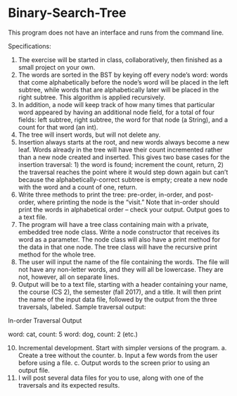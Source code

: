 # Binary-Search-Tree
This program does not have an interface and runs from the command line.

Specifications:
1.	The exercise will be started in class, collaboratively, then finished as a small project on your own.
2.	The words are sorted in the BST by keying off every node’s word: words that come alphabetically before the node’s word will be placed in the left subtree, while words that are alphabetically later will be placed in the right subtree.  This algorithm is applied recursively.
3.	In addition, a node will keep track of how many times that particular word appeared by having an additional node field, for a total of four fields: left subtree, right subtree, the word for that node (a String), and a count for that word (an int).
4.	The tree will insert words, but will not delete any.  
5.	Insertion always starts at the root, and new words always become a new leaf.  Words already in the tree will have their count incremented rather than a new node created and inserted.  This gives two base cases for the insertion traversal: 1) the word is found; increment the count, return, 2) the traversal reaches the point where it would step down again but can’t because the alphabetically-correct subtree is empty; create a new node with the word and a count of one, return.
6.	Write three methods to print the tree: pre-order, in-order, and post-order, where printing the node is the “visit.”  Note that in-order should print the words in alphabetical order – check  your output.  Output goes to a text file.
7.	The program will have a tree class containing main with a private, embedded tree node class.  Write a node constructor that receives its word as a parameter.  The node class will also have a print method for the data in that one node.  The tree class will have the recursive print method for the whole tree.
8.	The user will input the name of the file containing the words.  The file will not have any non-letter words, and they will all be lowercase.  They are not, however, all on separate lines.
9.	Output will be to a text file, starting with a header containing your name, the course (CS 2), the semester (fall 2017), and a title.  It will then print the name of the input data file, followed by the output from the three traversals, labeled.  Sample traversal output:

In-order Traversal Output

word: cat, count: 5
word: dog, count: 2
(etc.)

10.	Incremental development.  Start with simpler versions of the program.
  a.	Create a tree without the counter.
  b.	Input a few words from the user before using a file.
  c.	Output words to the screen prior to using an output file.
11.	I will post several data files for you to use, along with one of the traversals and its expected results.
